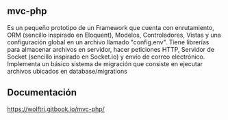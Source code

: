 ## mvc-php
Es un pequeño prototipo de un Framework que cuenta con enrutamiento, ORM (sencillo inspirado en Eloquent), Modelos, Controladores, Vistas y una configuración global en un archivo llamado "config.env".
Tiene librerías para almacenar archivos en servidor, hacer peticiones HTTP, Servidor de Socket (sencillo inspirado en Socket.io) y envío de correo electrónico.
Implementa un básico sistema de migración que consiste en ejecutar archivos ubicados en database/migrations

## Documentación
https://wolftri.gitbook.io/mvc-php/
